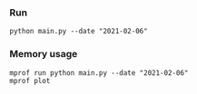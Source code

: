 ### Run

```commandline
python main.py --date "2021-02-06"
```

### Memory usage

```commandline
mprof run python main.py --date "2021-02-06"
mprof plot
```
